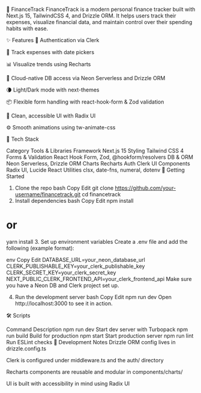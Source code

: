 💸 FinanceTrack
FinanceTrack is a modern personal finance tracker built with Next.js 15, TailwindCSS 4, and Drizzle ORM. It helps users track their expenses, visualize financial data, and maintain control over their spending habits with ease.

✨ Features
🔐 Authentication via Clerk

📅 Track expenses with date pickers

📊 Visualize trends using Recharts

💾 Cloud-native DB access via Neon Serverless and Drizzle ORM

🌘 Light/Dark mode with next-themes

📦 Flexible form handling with react-hook-form & Zod validation

🧠 Clean, accessible UI with Radix UI

⚙️ Smooth animations using tw-animate-css

🧱 Tech Stack

Category	Tools & Libraries
Framework	Next.js 15
Styling	Tailwind CSS 4
Forms & Validation	React Hook Form, Zod, @hookform/resolvers
DB & ORM	Neon Serverless, Drizzle ORM
Charts	Recharts
Auth	Clerk
UI Components	Radix UI, Lucide React
Utilities	clsx, date-fns, numeral, dotenv
🚀 Getting Started
1. Clone the repo
bash
Copy
Edit
git clone https://github.com/your-username/financetrack.git
cd financetrack
2. Install dependencies
bash
Copy
Edit
npm install
# or
yarn install
3. Set up environment variables
Create a .env file and add the following (example format):

env
Copy
Edit
DATABASE_URL=your_neon_database_url
CLERK_PUBLISHABLE_KEY=your_clerk_publishable_key
CLERK_SECRET_KEY=your_clerk_secret_key
NEXT_PUBLIC_CLERK_FRONTEND_API=your_clerk_frontend_api
Make sure you have a Neon DB and Clerk project set up.

4. Run the development server
bash
Copy
Edit
npm run dev
Open http://localhost:3000 to see it in action.

🛠 Scripts

Command	Description
npm run dev	Start dev server with Turbopack
npm run build	Build for production
npm start	Start production server
npm run lint	Run ESLint checks
🧪 Development Notes
Drizzle ORM config lives in drizzle.config.ts

Clerk is configured under middleware.ts and the auth/ directory

Recharts components are reusable and modular in components/charts/

UI is built with accessibility in mind using Radix UI
